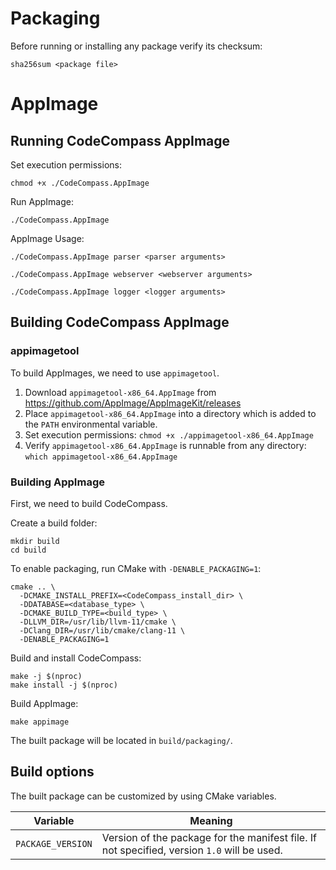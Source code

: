 # Packaging
Before running or installing any package verify its checksum:
```
sha256sum <package file>
```

# AppImage

## Running CodeCompass AppImage
Set execution permissions:
```
chmod +x ./CodeCompass.AppImage
```

Run AppImage:
```
./CodeCompass.AppImage
```

AppImage Usage:
```
./CodeCompass.AppImage parser <parser arguments>
```
```
./CodeCompass.AppImage webserver <webserver arguments>
```
```
./CodeCompass.AppImage logger <logger arguments>
```

## Building CodeCompass AppImage

### appimagetool
To build AppImages, we need to use `appimagetool`.
1. Download `appimagetool-x86_64.AppImage` from https://github.com/AppImage/AppImageKit/releases
2. Place `appimagetool-x86_64.AppImage` into a directory which is added to the `PATH` environmental variable.
3. Set execution permissions: ```chmod +x ./appimagetool-x86_64.AppImage```
4. Verify `appimagetool-x86_64.AppImage` is runnable from any directory: `which appimagetool-x86_64.AppImage`

### Building AppImage
First, we need to build CodeCompass.

Create a build folder:
```
mkdir build
cd build
```

To enable packaging, run CMake with `-DENABLE_PACKAGING=1`:
```
cmake .. \
  -DCMAKE_INSTALL_PREFIX=<CodeCompass_install_dir> \
  -DDATABASE=<database_type> \
  -DCMAKE_BUILD_TYPE=<build_type> \
  -DLLVM_DIR=/usr/lib/llvm-11/cmake \
  -DClang_DIR=/usr/lib/cmake/clang-11 \
  -DENABLE_PACKAGING=1
```

Build and install CodeCompass:
```
make -j $(nproc)
make install -j $(nproc)
```

Build AppImage:
```
make appimage 
```

The built package will be located in `build/packaging/`.

## Build options
The built package can be customized by using CMake variables.

|       Variable       |                  Meaning                 |
| -------------------- | ---------------------------------------- |
| `PACKAGE_VERSION` | Version of the package for the manifest file. If not specified, version `1.0` will be used. |

